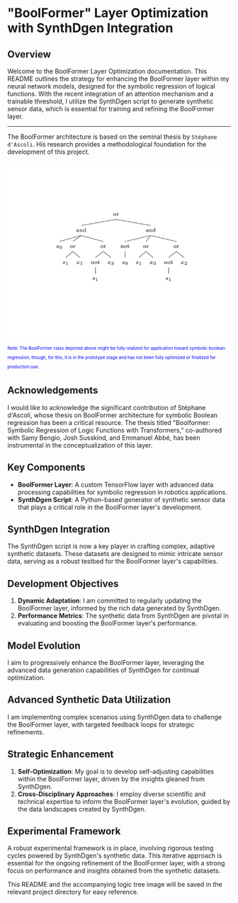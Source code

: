 # "BoolFormer" Layer Optimization with SynthDgen Integration

## Overview
Welcome to the BoolFormer Layer Optimization documentation. This README outlines the strategy for enhancing the BoolFormer layer within my neural network models, designed for the symbolic regression of logical functions. With the recent integration of an attention mechanism and a trainable threshold, I utilize the SynthDgen script to generate synthetic sensor data, which is essential for training and refining the BoolFormer layer.
_______________________________________
The BoolFormer architecture is based on the seminal thesis by `Stéphane d'Ascoli`. His research provides a methodological foundation for the development of this project.

![BoolFormer Logic Tree](BoolFormer_Optimization.png)
<sub><sup><span style="color:blue">
Note: The BoolFormer class depicted above might be fully realized for application toward symbolic boolean regression; though, for this, it is in the prototype stage and has not been fully optimized or finalized for production use.</span></sup></sub>

## Acknowledgements
I would like to acknowledge the significant contribution of Stéphane d'Ascoli, whose thesis on BoolFormer architecture for symbolic Boolean regression has been a critical resource. The thesis titled "Boolformer: Symbolic Regression of Logic Functions with Transformers," co-authored with Samy Bengio, Josh Susskind, and Emmanuel Abbé, has been instrumental in the conceptualization of this layer.

## Key Components
- **BoolFormer Layer**: A custom TensorFlow layer with advanced data processing capabilities for symbolic regression in robotics applications.
- **SynthDgen Script**: A Python-based generator of synthetic sensor data that plays a critical role in the BoolFormer layer's development.

## SynthDgen Integration
The SynthDgen script is now a key player in crafting complex, adaptive synthetic datasets. These datasets are designed to mimic intricate sensor data, serving as a robust testbed for the BoolFormer layer's capabilities.

## Development Objectives
1. **Dynamic Adaptation**: I am committed to regularly updating the BoolFormer layer, informed by the rich data generated by SynthDgen.
2. **Performance Metrics**: The synthetic data from SynthDgen are pivotal in evaluating and boosting the BoolFormer layer's performance.

## Model Evolution
I aim to progressively enhance the BoolFormer layer, leveraging the advanced data generation capabilities of SynthDgen for continual optimization.

## Advanced Synthetic Data Utilization
I am implementing complex scenarios using SynthDgen data to challenge the BoolFormer layer, with targeted feedback loops for strategic refinements.

## Strategic Enhancement
1. **Self-Optimization**: My goal is to develop self-adjusting capabilities within the BoolFormer layer, driven by the insights gleaned from SynthDgen.
2. **Cross-Disciplinary Approaches**: I employ diverse scientific and technical expertise to inform the BoolFormer layer's evolution, guided by the data landscapes created by SynthDgen.

## Experimental Framework
A robust experimental framework is in place, involving rigorous testing cycles powered by SynthDgen's synthetic data. This iterative approach is essential for the ongoing refinement of the BoolFormer layer, with a strong focus on performance and insights obtained from the synthetic datasets.

This README and the accompanying logic tree image will be saved in the relevant project directory for easy reference.
